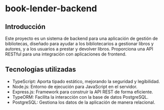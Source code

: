 # book-lender-backend

## Introducción

Este proyecto es un sistema de backend para una aplicación de gestión de bibliotecas, diseñado para ayudar a los bibliotecarios a gestionar libros y autores, y a los usuarios a prestar y devolver libros. Proporciona una API RESTful para una integración con aplicaciones de frontend.

## Tecnologías utilizadas

- TypeScript: Aporta tipado estático, mejorando la seguridad y legibilidad.
- Node.js: Entorno de ejecución para JavaScript en el servidor.
- Express.js: Framework para construir la API REST de forma eficiente.
- TypeORM: Facilita la interacción con la base de datos PostgreSQL.
- PostgreSQL: Gestiona los datos de la aplicación de manera relacional.
